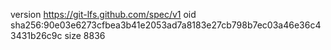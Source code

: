 version https://git-lfs.github.com/spec/v1
oid sha256:90e03e6273cfbea3b41e2053ad7a8183e27cb798b7ec03a46e36c43431b26c9c
size 8836
